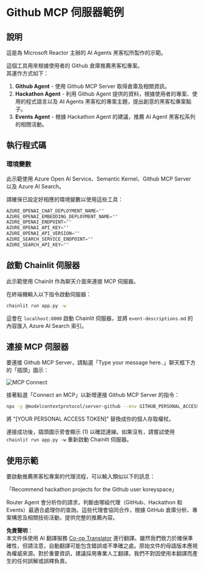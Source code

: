 <!--
CO_OP_TRANSLATOR_METADATA:
{
  "original_hash": "9bf0395cbc541ce8db2a9699c8678dfc",
  "translation_date": "2025-07-12T14:20:35+00:00",
  "source_file": "11-mcp/code_samples/github-mcp/README.md",
  "language_code": "mo"
}
-->
# Github MCP 伺服器範例

## 說明

這是為 Microsoft Reactor 主辦的 AI Agents 黑客松所製作的示範。

這個工具用來根據使用者的 Github 倉庫推薦黑客松專案。  
其運作方式如下：

1. **Github Agent** - 使用 Github MCP Server 取得倉庫及相關資訊。  
2. **Hackathon Agent** - 利用 Github Agent 提供的資料，根據使用者的專案、使用的程式語言以及 AI Agents 黑客松的專案主題，提出創意的黑客松專案點子。  
3. **Events Agent** - 根據 Hackathon Agent 的建議，推薦 AI Agent 黑客松系列的相關活動。

## 執行程式碼

### 環境變數

此示範使用 Azure Open AI Service、Semantic Kernel、Github MCP Server 以及 Azure AI Search。

請確保已設定好相應的環境變數以使用這些工具：

```python
AZURE_OPENAI_CHAT_DEPLOYMENT_NAME=""
AZURE_OPENAI_EMBEDDING_DEPLOYMENT_NAME=""
AZURE_OPENAI_ENDPOINT=""
AZURE_OPENAI_API_KEY=""
AZURE_OPENAI_API_VERSION=""
AZURE_SEARCH_SERVICE_ENDPOINT=""
AZURE_SEARCH_API_KEY=""
```

## 啟動 Chainlit 伺服器

此示範使用 Chainlit 作為聊天介面來連接 MCP 伺服器。

在終端機輸入以下指令啟動伺服器：

```bash
chainlit run app.py -w
```

這會在 `localhost:8000` 啟動 Chainlit 伺服器，並將 `event-descriptions.md` 的內容匯入 Azure AI Search 索引。

## 連接 MCP 伺服器

要連接 Github MCP Server，請點選「Type your message here..」聊天框下方的「插頭」圖示：

![MCP Connect](../../../../../translated_images/mcp-chainlit-1.9154745f51c1f0437829df7624bff2f6268272f964f260fae8c7134d54e00f50.mo.png)

接著點選「Connect an MCP」以新增連接 Github MCP Server 的指令：

```bash
npx -y @modelcontextprotocol/server-github --env GITHUB_PERSONAL_ACCESS_TOKEN=[YOUR PERSONAL ACCESS TOKEN]
```

將 "[YOUR PERSONAL ACCESS TOKEN]" 替換成你的個人存取權杖。

連接成功後，插頭圖示旁會顯示 (1) 以確認連線。如果沒有，請嘗試使用 `chainlit run app.py -w` 重新啟動 Chainlit 伺服器。

## 使用示範

要啟動推薦黑客松專案的代理流程，可以輸入類似以下的訊息：

「Recommend hackathon projects for the Github user koreyspace」

Router Agent 會分析你的請求，判斷由哪組代理（GitHub、Hackathon 和 Events）最適合處理你的查詢。這些代理會協同合作，根據 GitHub 倉庫分析、專案構思及相關技術活動，提供完整的推薦內容。

**免責聲明**：  
本文件係使用 AI 翻譯服務 [Co-op Translator](https://github.com/Azure/co-op-translator) 進行翻譯。雖然我們致力於確保準確性，但請注意，自動翻譯可能包含錯誤或不準確之處。原始文件的母語版本應視為權威來源。對於重要資訊，建議採用專業人工翻譯。我們不對因使用本翻譯而產生的任何誤解或誤釋負責。